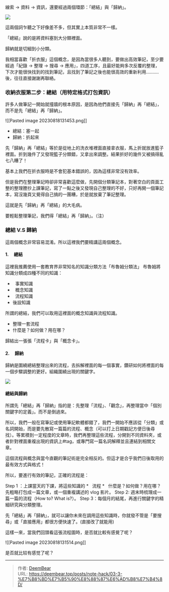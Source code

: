 # 

線索 -> 資料 -> 資訊，還要經過兩個環節：「總結」與「歸納」。

![](images/20220908224251.png)

這兩個詞乍聽之下好像差不多，但其實上本質非常不一樣。

「總結」說的是將資料塞到大分類裡面。


歸納就是切細到小分類。

我相當喜歡「折衣服」這個概念，是因為當很多人聽到，要做出高效筆記，至少要經過「紀錄 -> 整理 -> 搜尋 -> 應用」，四道工序，且最好能夠多次反覆的整理，下次才能很快找到的找到筆記，且找到了筆記之後也能很高效的重新利用..........後，往往直接謝謝再聯絡。

### 收納衣服第二步：總結（用特定格式打包資訊）

許多人做筆記一開始就撞牆的根本原因，是因為他們直接先「歸納」再「總結」，而不是先「總結」再「歸納」。

![[Pasted image 20230818131453.png]]

* 總結：塞一起
* 歸納：折起來

先「歸納」再「總結」等於是從地上的洗衣堆裡面直接拿衣服，馬上折就放進籃子裡面。折到幾件了又發現籃子分類錯，又拿出來調整。結果折好的幾件又被搞得亂七八糟了！

基本上我們在折衣服時是不會犯基本錯誤的，因為這樣非常沒有效率。

但是我們在整理筆記時卻非常喜歡這麼做，先開個分類筆記本，對著空白的頁面工整的整理謄抄上課筆記，寫了一點之後又發現自己整理的不好，只好再開一個筆記本，寫沒幾頁又覺得自己搞的一團糟，於是就放棄了筆記整理。

這就是先「歸納」再「總結」的大毛病。

要輕鬆整理筆記，我們得「總結」再「歸納」。（注）

### 總結 V.S 歸納

這兩個概念非常容易混淆。所以這裡我們要精講這兩個概念。

#### 1.     總結

這裡我推薦使用一套教育界非常知名的知識分類方法「布魯姆分類法」
布魯姆將知識分類成四種不同的知識：

*   事實知識
*   概念知識
*   流程知識
*  後設知識

所謂的總結，我們可以取用這裡面的概念知識與流程知識。

* 整理一套流程
*  什麼是？如何做？用在哪？

歸結出一張張「流程卡」與「概念卡」。

#### 2.     歸納

歸納是圍繞總結整理出來的流程，去拆解裡面的每一個事實，鑽研如何將裡面的每一個步驟調整的更好。組織圍繞出現的關鍵字。

![](images/20220908224513.png)

####  總結與歸納

所謂先「總結」再「歸納」指的是：先整理「流程」、「觀念」，再整理當中「個別關鍵字的定義」。而不是倒過來。

所以，我們一般在寫筆記或使用筆記軟體都錯了，我們一開始不應該從「分類」或名詞開始，而是要先散寫一篇篇的流程、概念（可以打上日期戳記方便日後尋找）。等累積到一定程度的文章時，我們再整理這些流程，分開到不同資料夾，或者針對裡面重複出現的資訊上#tag，或專門寫一篇名詞解釋並且連結到相關文章。

這個流程與概念與當今直觀的筆記術是完全相反的。但這才是合乎我們日後取用的最有效方式與格式！


所以，要進行有效的筆記，正確的流程是：

Step 1 ：上課當天的下課，將這些知識的
	*   流程
	*   什麼是？如何做？用在哪？
先粗略打包成一篇文章，或一個重複講述的 vlog 影片。
Step 2: 週末時梳理成一篇一篇的流程（How to? What is?）。
Step 3：每個月的結尾，再進行關鍵字的精細研究與分類整理。

先「總結」再「歸納」，就可以讓你未來在調用這些知識時，你就發不管是「要搜尋」或「直接應用」都很方便快速了。(直接改了就能用)

這樣一來，當我們回頭看這張流程圖時，是否就比較有感覺了呢？


![[Pasted image 20230818131514.png]]

是否就比较有感觉了呢？


---

> 作者: [DeemBear](https://deembear.top)  
> URL: https://deembear.top/posts/note-hack/03-3-%E7%B8%BD%E7%B5%90%E8%88%87%E6%AD%B8%E7%B4%8D/  


